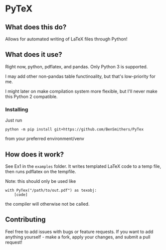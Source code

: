 # PyTeX

## What does this do?

Allows for automated writing of LaTeX files through Python! 

## What does it use?

Right now, python, pdflatex, and pandas. 
Only Python 3 is supported. 

I may add other non-pandas table functinoality, but that's low-priority for me. 

I might later on make compilation system more flexible, but I'll never make this Python 2 compatible. 

### Installing

Just run
```
python -m pip install git+https://github.com/BenSmithers/PyTex
```
from your preferred environment/venv 

## How does it work?

See Ex1 in the `examples` folder. It writes templated LaTeX code to a temp file, then runs pdflatex on the tempfile. 

Note: this should only be used like 
```
with PyTex("/path/to/out.pdf") as texobj:
    [code]
```
the compiler will otherwise not be called. 

## Contributing 

Feel free to add issues with bugs or feature requests. 
If you want to add anything yourself - make a fork, apply your changes, and submit a pull request! 
